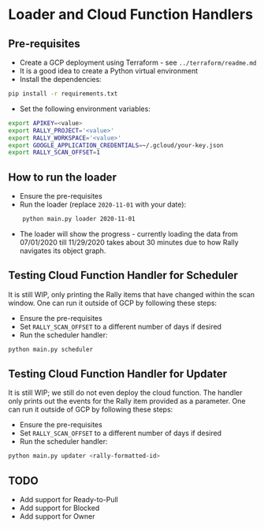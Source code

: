 # Loader and Cloud Function Handlers

## Pre-requisites

* Create a GCP deployment using Terraform - see ```../terraform/readme.md```
* It is a good idea to create a Python virtual environment
* Install the dependencies: 
```bash
pip install -r requirements.txt
```
* Set the following environment variables:
```bash
export APIKEY=<value>
export RALLY_PROJECT='<value>'
export RALLY_WORKSPACE='<value>'
export GOOGLE_APPLICATION_CREDENTIALS=~/.gcloud/your-key.json 
export RALLY_SCAN_OFFSET=1
```

## How to run the loader

* Ensure the pre-requisites
* Run the loader (replace ```2020-11-01``` with your date):
```bash
    python main.py loader 2020-11-01
```
* The loader will show the progress - currently loading the data
  from 07/01/2020 till 11/29/2020 takes about 30 minutes due to how Rally 
  navigates its object graph.
  
## Testing Cloud Function Handler for Scheduler

It is still WIP, only printing the Rally items that have changed
within the scan window. One can run it outside of GCP by following these steps:

* Ensure the pre-requisites
* Set ```RALLY_SCAN_OFFSET``` to a different number of days if desired
* Run the scheduler handler:
```bash
python main.py scheduler
```

## Testing Cloud Function Handler for Updater

It is still WIP; we still do not even deploy the cloud function.
The handler only prints out the events for the Rally item provided as a parameter. 
One can run it outside of GCP by following these steps:

* Ensure the pre-requisites
* Set ```RALLY_SCAN_OFFSET``` to a different number of days if desired
* Run the scheduler handler:
```bash
python main.py updater <rally-formatted-id>
```

## TODO

* Add support for Ready-to-Pull
* Add support for Blocked
* Add support for Owner